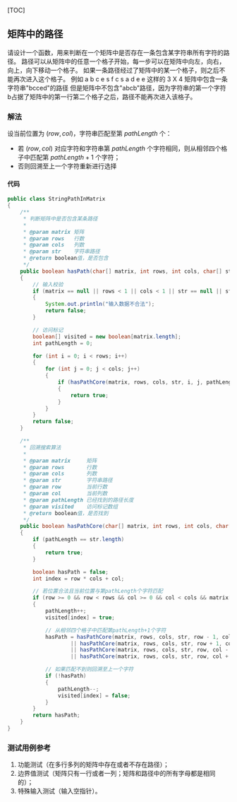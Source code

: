 [TOC]

## 矩阵中的路径

请设计一个函数，用来判断在一个矩阵中是否存在一条包含某字符串所有字符的路径。
路径可以从矩阵中的任意一个格子开始，每一步可以在矩阵中向左，向右，向上，向下移动一个格子。
如果一条路径经过了矩阵中的某一个格子，则之后不能再次进入这个格子。
例如 a b c e s f c s a d e e 这样的 3 X 4 矩阵中包含一条字符串"bcced"的路径
但是矩阵中不包含"abcb"路径，因为字符串的第一个字符b占据了矩阵中的第一行第二个格子之后，路径不能再次进入该格子。

### 解法
设当前位置为 $(row, col)$，字符串匹配至第 $pathLength$ 个：
+ 若 $(row, col)$ 对应字符和字符串第 $pathLength$ 个字符相同，则从相邻四个格子中匹配第 $pathLength+1$ 个字符；
+ 否则回溯至上一个字符重新进行选择


#### 代码
```java
public class StringPathInMatrix
{
    /**
     * 判断矩阵中是否包含某条路径
     *
     * @param matrix 矩阵
     * @param rows   行数
     * @param cols   列数
     * @param str    字符串路径
     * @return boolean值，是否包含
     */
    public boolean hasPath(char[] matrix, int rows, int cols, char[] str)
    {
        // 输入校验
        if (matrix == null || rows < 1 || cols < 1 || str == null || str.length == 0)
        {
            System.out.println("输入数据不合法");
            return false;
        }

        // 访问标记
        boolean[] visited = new boolean[matrix.length];
        int pathLength = 0;

        for (int i = 0; i < rows; i++)
        {
            for (int j = 0; j < cols; j++)
            {
                if (hasPathCore(matrix, rows, cols, str, i, j, pathLength, visited))
                {
                    return true;
                }
            }
        }
        return false;
    }

    /**
     * 回溯搜索算法
     *
     * @param matrix     矩阵
     * @param rows       行数
     * @param cols       列数
     * @param str        字符串路径
     * @param row        当前行数
     * @param col        当前列数
     * @param pathLength 已经找到的路径长度
     * @param visited    访问标记数组
     * @return boolean值，是否找到
     */
    public boolean hasPathCore(char[] matrix, int rows, int cols, char[] str, int row, int col, int pathLength, boolean[] visited)
    {
        if (pathLength == str.length)
        {
            return true;
        }

        boolean hasPath = false;
        int index = row * cols + col;

        // 若位置合法且当前位置与第pathLength个字符匹配
        if (row >= 0 && row < rows && col >= 0 && col < cols && matrix[index] == str[pathLength] && !visited[index])
        {
            pathLength++;
            visited[index] = true;

            // 从相邻四个格子中匹配第pathLength+1个字符
            hasPath = hasPathCore(matrix, rows, cols, str, row - 1, col, pathLength, visited)
                    || hasPathCore(matrix, rows, cols, str, row + 1, col, pathLength, visited)
                    || hasPathCore(matrix, rows, cols, str, row, col - 1, pathLength, visited)
                    || hasPathCore(matrix, rows, cols, str, row, col + 1, pathLength, visited);

            // 如果匹配不到则回溯至上一个字符
            if (!hasPath)
            {
                pathLength--;
                visited[index] = false;
            }
        }
        return hasPath;
    }
}
```



### 测试用例参考
1. 功能测试（在多行多列的矩阵中存在或者不存在路径）；
2. 边界值测试（矩阵只有一行或者一列；矩阵和路径中的所有字母都是相同的）；
3. 特殊输入测试（输入空指针）。